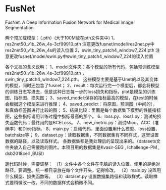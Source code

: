 # FusNet
FusNet: A Deep Information Fusion Network for Medical Image Segmentation

两个预加载模型：（.pth）(大于100M放在pth文件夹中)
1，res2net50_v1b_26w_4s-3cf99910.pth
注意更改fusnet/model/res2net.py中res2net50_v1b_26w_4s的读入位置
2，swin_tiny_patch4_window7_224.pth
注意更改fusnet/model/swin.py中swin_tiny_patch4_window7_224的读入位置

各个文档的含义说明：
1、model文件夹：各个模型的所有代码，包括预训练模型res2net50_v1b_26w_4s-3cf99910.pth ，swin_tiny_patch4_window7_224.pth。
这些模型主要是基于Unet的以及其变体的模型，同时还包含了fusnet；
2、result：每次运行完一个模型后，都会将模型的训练日志写进去，但是这种日志每一步的loss损失和指标，plot是模型的训练图、指标图、损失图；
3、saved_model:保存的指标最高的模型，在test的时候会根据这个模型来进行推理；
4、saved_predict：将原图，预测图（中间的），和真值标签图进行比较的图；
5、结果比较：里面是每个数据集下模型的性能指标图，这些指标请用训练过程中指标最高的那个。
6、loss.py、loss1.py：测试的损失函数代码；最终用的是BCELoss。
7、new_metric.py：测试Miou、ACC（准确率）和Dice指标。
8、main.py：启动代码，里面设置用什么模型、loss设置、batchsize等；
9、dataset.py：读取数据集，不同数据集有不同样式，这里设置数据的路径，以及读取样式。
各数据集都是我处理后的呈现出来的。（datasets文件夹放入自己需要跑的图片。本项目用的数据集是Kvasir-SEG , Ichallenge-PM , dsb2018cell ,BUSI）


跑代码时候，需要调整：
（1）文件中各个文件在电脑的读入位置。使用的是绝对路径，要调整。统一根目录放在每个文件开头，记得修改。
（2）main.py 设置用什么模型、损失函数等。
（3）dataset.py 设置数据集路径和读取样式。读取样式要稍微改一改，不同的数据样式会稍微不同。

